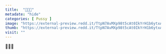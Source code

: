 ```yaml
---
title:  "🌹🌹🌹"
metadate: "hide"
categories: [ Pussy ]
image: "https://external-preview.redd.it/TtpN7AvMXp98t5cAt0IkYrH1b6ytxAMt_igFiyzUTRY.jpg?auto=webp&s=484ef8b19d28c3eb9104db833aa13d1ecc73e3d0"
thumb: "https://external-preview.redd.it/TtpN7AvMXp98t5cAt0IkYrH1b6ytxAMt_igFiyzUTRY.jpg?width=1080&crop=smart&auto=webp&s=a9c982a56454f9bef7805f5a0160c7b76c6dbe23"
visit: ""
---
```

🌹🌹🌹
